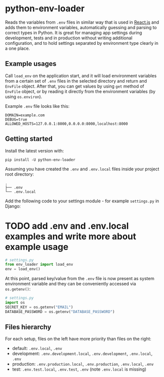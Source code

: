 # python-env-loader


Reads the variables from `.env` files in similar way that is used in 
[React.js](https://create-react-app.dev/docs/adding-custom-environment-variables/#what-other-env-files-can-be-used) 
and adds them to environment variables, automatically guessing and parsing to correct types in 
Python. It is great for managing app settings during development, tests and in production 
without writing additional configuration, and to hold settings separated by 
environment type clearly in a one place. 


## Example usages

Call `load_env` on the application start, and it will load environment variables from a 
certain set of `.env` files in the selected directory and return and `EnvFile` object.
After that, you can get values by using `get` method of `EnvFile` object, or by reading it
directly from the environment variables (by using `os.environ`).

Example `.env` file looks like this:

```shell script
DOMAIN=example.com
DEBUG=true
ALLOWED_HOSTS=127.0.0.1:8000,0.0.0.0:8000,localhost:8000
```

## Getting started

Install the latest version with:

```shell script
pip install -U python-env-loader
```

Assuming you have created the `.env` and `.env.local` files inside your project root directory:

    .
    ├── .env
    └── .env.local

Add the following code to your settings module - for example `settings.py` in Django:
# TODO add .env and .env.local examples and write more about example usage

```python
# settings.py
from env_loader import load_env
env = load_env()
```

At this point, parsed key/value from the `.env` file is now present as
system environment variable and they can be conveniently accessed via
`os.getenv()`:

```python
# settings.py
import os
SECRET_KEY = os.getenv("EMAIL")
DATABASE_PASSWORD = os.getenv("DATABASE_PASSWORD")
```

## Files hierarchy 

For each setup, files on the left have more priority than files on the right:

- default: `.env.local`, `.env`
- development: `.env.development.local`, `.env.development`, `.env.local`, `.env`
- production: `.env.production.local`, `.env.production`, `.env.local`, `.env`
- test: `.env.test.local`, `.env.test`, `.env` (note `.env.local` is missing)
